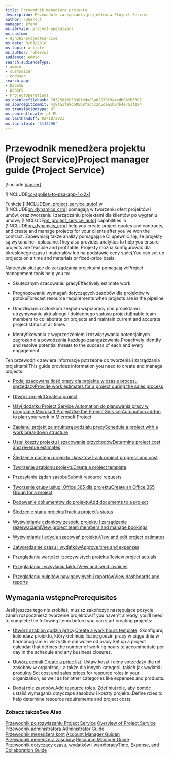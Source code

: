 ```yaml
---
title: Przewodnik menedżera projektu
description: Przewodnik zarządzania projektem w Project Service
author: ruhercul
manager: kfend
ms.service: project-operations
ms.custom:
- dyn365-projectservice
ms.date: 8/03/2018
ms.topic: article
ms.author: ruhercul
audience: Admin
search.audienceType:
- admin
- customizer
- enduser
search.app:
- D365CE
- D365PS
- ProjectOperations
ms.openlocfilehash: 7d375616038381bda05a02870f9e4edb06fb3307
ms.sourcegitcommit: 418fa1fe9d605b8faccc2d5dee1b04b4e753f194
ms.translationtype: HT
ms.contentlocale: pl-PL
ms.lasthandoff: 02/10/2021
ms.locfileid: "5148296"
---
```

# <a name="project-manager-guide-project-service"></a><span data-ttu-id="f78eb-103">Przewodnik menedżera projektu (Project Service)</span><span class="sxs-lookup"><span data-stu-id="f78eb-103">Project manager guide (Project Service)</span></span>

[!include [banner](../includes/psa-now-project-operations.md)]

[!INCLUDE[cc-applies-to-psa-app-1x-2x](../includes/cc-applies-to-psa-app-1x-2x.md)]

<span data-ttu-id="f78eb-104">Funkcje [!INCLUDE[pn_project_service_auto](../includes/pn-project-service-auto.md)] w [!INCLUDE[pn_dynamics_crm](../includes/pn-dynamics-crm.md)] pomagają w tworzeniu ofert projektów i umów, oraz tworzeniu i zarządzaniu projektami dla klientów po wygraniu umowy.</span><span class="sxs-lookup"><span data-stu-id="f78eb-104">[!INCLUDE[pn_project_service_auto](../includes/pn-project-service-auto.md)] capabilities in [!INCLUDE[pn_dynamics_crm](../includes/pn-dynamics-crm.md)] help you create project quotes and contracts, and create and manage projects for your clients after you’ve won the contract.</span></span> <span data-ttu-id="f78eb-105">Zapewniają także analizy pomagające Ci upewnić się, że projekty są wykonalne i opłacalne.</span><span class="sxs-lookup"><span data-stu-id="f78eb-105">They also provides analytics to help you ensure projects are feasible and profitable.</span></span> <span data-ttu-id="f78eb-106">Projekty można konfigurować dla określonego czasu i materiałów lub na podstawie ceny stałej.</span><span class="sxs-lookup"><span data-stu-id="f78eb-106">You can set up projects on a time and materials or fixed-price basis.</span></span>  
  
 <span data-ttu-id="f78eb-107">Narzędzia służące do zarządzania projektami pomagają w:</span><span class="sxs-lookup"><span data-stu-id="f78eb-107">Project management tools help you to:</span></span>  
  
-   <span data-ttu-id="f78eb-108">Skutecznym szacowaniu pracy</span><span class="sxs-lookup"><span data-stu-id="f78eb-108">Effectively estimate work</span></span>  
  
-   <span data-ttu-id="f78eb-109">Prognozowaniu wymagań dotyczących zasobów dla projektów w potoku</span><span class="sxs-lookup"><span data-stu-id="f78eb-109">Forecast resource requirements when projects are in the pipeline</span></span>  
  
-   <span data-ttu-id="f78eb-110">Umożliwianiu członkom zespołu współpracy nad projektami i utrzymywaniu aktualnego i dokładnego statusu projektu</span><span class="sxs-lookup"><span data-stu-id="f78eb-110">Enable team members to collaborate on projects and maintain current and accurate project status at all times</span></span>  
  
-   <span data-ttu-id="f78eb-111">Identyfikowaniu z wyprzedzeniem i rozwiązywaniu potencjalnych zagrożeń dla powodzenia każdego zaangażowania.</span><span class="sxs-lookup"><span data-stu-id="f78eb-111">Proactively identify and resolve potential threats to the success of each and every engagement.</span></span>  
  
<span data-ttu-id="f78eb-112">Ten przewodnik zawiera informacje potrzebne do tworzenia i zarządzania projektami:</span><span class="sxs-lookup"><span data-stu-id="f78eb-112">This guide provides information you need to create and manage projects:</span></span>  
  
-   [<span data-ttu-id="f78eb-113">Podaj szacowaną ilość pracy dla projektu w czasie procesu sprzedaży</span><span class="sxs-lookup"><span data-stu-id="f78eb-113">Provide work estimates for a project during the sales process</span></span>](../psa/provide-estimates-project-during-sales-process.md)  
  
-   [<span data-ttu-id="f78eb-114">Utwórz projekt</span><span class="sxs-lookup"><span data-stu-id="f78eb-114">Create a project</span></span>](../psa/create-project.md)  
  
-   [<span data-ttu-id="f78eb-115">Użyj dodatku Project Service Automation do planowania pracy w programie Microsoft Project</span><span class="sxs-lookup"><span data-stu-id="f78eb-115">Use the Project Service Automation add-in to plan your work in Microsoft Project</span></span>](../psa/add-plan-work-microsoft-project.md)  
  
-   [<span data-ttu-id="f78eb-116">Zaplanuj projekt ze strukturą podziału pracy</span><span class="sxs-lookup"><span data-stu-id="f78eb-116">Schedule a project with a work breakdown structure</span></span>](../psa/schedule-project-work-breakdown-structure.md)  
  
-   [<span data-ttu-id="f78eb-117">Ustal koszty projektu i szacowania przychodów</span><span class="sxs-lookup"><span data-stu-id="f78eb-117">Determine project cost and revenue estimates</span></span>](../psa/determine-project-cost-revenue-estimates.md)  
  
-   [<span data-ttu-id="f78eb-118">Śledzenie postępu projektu i kosztów</span><span class="sxs-lookup"><span data-stu-id="f78eb-118">Track project progress and cost</span></span>](../psa/track-project-progress-cost.md)  
  
-   [<span data-ttu-id="f78eb-119">Tworzenie szablonu projektu</span><span class="sxs-lookup"><span data-stu-id="f78eb-119">Create a project template</span></span>](../psa/create-project-template.md)  
  
-   [<span data-ttu-id="f78eb-120">Przesyłanie żądań zasobu</span><span class="sxs-lookup"><span data-stu-id="f78eb-120">Submit resource requests</span></span>](../psa/submit-resource-requests.md)  
  
-   [<span data-ttu-id="f78eb-121">Tworzenie grupy usługi Office 365 dla projektu</span><span class="sxs-lookup"><span data-stu-id="f78eb-121">Create an Office 365 Group for a project</span></span>](../psa/create-office-365-group-project.md)  
  
-   [<span data-ttu-id="f78eb-122">Dodawanie dokumentów do projektu</span><span class="sxs-lookup"><span data-stu-id="f78eb-122">Add documents to a project</span></span>](../psa/add-documents-project.md)  
  
-   [<span data-ttu-id="f78eb-123">Śledzenie stanu projektu</span><span class="sxs-lookup"><span data-stu-id="f78eb-123">Track a project’s status</span></span>](../psa/track-project-status.md)  
  
-   [<span data-ttu-id="f78eb-124">Wyświetlanie członków zespołu projektu i zarządzanie rezerwacjami</span><span class="sxs-lookup"><span data-stu-id="f78eb-124">View project team members and manage bookings</span></span>](../psa/view-project-team-members-manage-bookings.md)  
  
-   [<span data-ttu-id="f78eb-125">Wyświetlanie i edycja szacowań projektu</span><span class="sxs-lookup"><span data-stu-id="f78eb-125">View and edit project estimates</span></span>](../psa/view-edit-project-estimates.md)  
  
-   [<span data-ttu-id="f78eb-126">Zatwierdzanie czasu i wydatków</span><span class="sxs-lookup"><span data-stu-id="f78eb-126">Approve time and expenses</span></span>](../psa/approve-time-expenses.md)  
  
-   [<span data-ttu-id="f78eb-127">Przeglądaniu wartości rzeczywistych projektu</span><span class="sxs-lookup"><span data-stu-id="f78eb-127">Review project actuals</span></span>](../psa/review-project-actuals.md)  
  
-   [<span data-ttu-id="f78eb-128">Przeglądaniu i wysyłaniu faktur</span><span class="sxs-lookup"><span data-stu-id="f78eb-128">View and send invoices</span></span>](../psa/view-send-invoices.md)  
  
-   [<span data-ttu-id="f78eb-129">Przeglądaniu pulpitów nawigacyjnych i raportów</span><span class="sxs-lookup"><span data-stu-id="f78eb-129">View dashboards and reports</span></span>](../psa/view-dashboards-reports.md)  
  
## <a name="prerequisites"></a><span data-ttu-id="f78eb-130">Wymagania wstępne</span><span class="sxs-lookup"><span data-stu-id="f78eb-130">Prerequisites</span></span>  
 <span data-ttu-id="f78eb-131">Jeśli jeszcze tego nie zrobiłeś, musisz zakończyć następujące pozycje zanim rozpoczniesz tworzenie projektów:</span><span class="sxs-lookup"><span data-stu-id="f78eb-131">If you haven't already, you’ll need to complete the following items before you can start creating projects:</span></span>  
  
-   <span data-ttu-id="f78eb-132">[Utwórz szablon godzin pracy](../psa/create-work-hours-template.md).</span><span class="sxs-lookup"><span data-stu-id="f78eb-132">[Create a work hours template](../psa/create-work-hours-template.md).</span></span> <span data-ttu-id="f78eb-133">Skonfiguruj kalendarz projektu, który definiuje liczbę godzin pracy w ciągu dnia w harmonogramie i wszystkie dni wolne od pracy.</span><span class="sxs-lookup"><span data-stu-id="f78eb-133">Set up a project calendar that defines the number of working hours to accommodate per day in the schedule and any business closures.</span></span>  
  
-   <span data-ttu-id="f78eb-134">[Utwórz cennik](../psa/create-price-list.md).</span><span class="sxs-lookup"><span data-stu-id="f78eb-134">[Create a price list](../psa/create-price-list.md).</span></span> <span data-ttu-id="f78eb-135">Ustaw koszt i ceny sprzedaży dla ról zasobów w organizacji, a także dla innych kategorii, takich jak wydatki i produkty.</span><span class="sxs-lookup"><span data-stu-id="f78eb-135">Set cost and sales prices for resource roles in your organization, as well as for other categories like expenses and products.</span></span>  
  
-   <span data-ttu-id="f78eb-136">[Dodaj role zasobów](../psa/add-resource-roles.md).</span><span class="sxs-lookup"><span data-stu-id="f78eb-136">[Add resource roles](../psa/add-resource-roles.md).</span></span> <span data-ttu-id="f78eb-137">Zdefiniuj role, aby pomóc ustalić wymagania dotyczące zasobów i koszty projektu.</span><span class="sxs-lookup"><span data-stu-id="f78eb-137">Define roles to help determine resource requirements and project costs.</span></span>  
  
### <a name="see-also"></a><span data-ttu-id="f78eb-138">Zobacz także</span><span class="sxs-lookup"><span data-stu-id="f78eb-138">See Also</span></span>  
 <span data-ttu-id="f78eb-139">[Przewodnik po rozwiązaniu Project Service](../psa/overview.md) </span><span class="sxs-lookup"><span data-stu-id="f78eb-139">[Overview of Project Service](../psa/overview.md) </span></span>  
 <span data-ttu-id="f78eb-140">[Przewodnik administratora](../psa/admin-guide.md) </span><span class="sxs-lookup"><span data-stu-id="f78eb-140">[Administrator Guide](../psa/admin-guide.md) </span></span>  
 <span data-ttu-id="f78eb-141">[Przewodnik menedżera kont](../psa/account-manager-guide.md) </span><span class="sxs-lookup"><span data-stu-id="f78eb-141">[Account Manager Guiden](../psa/account-manager-guide.md) </span></span>  
 <span data-ttu-id="f78eb-142">[Przewodnik menedżera zasobów](../psa/resource-manager-guide.md) </span><span class="sxs-lookup"><span data-stu-id="f78eb-142">[Resource Manager Guide](../psa/resource-manager-guide.md) </span></span>  
 [<span data-ttu-id="f78eb-143">Przewodnik dotyczący czasu, wydatków i współpracy</span><span class="sxs-lookup"><span data-stu-id="f78eb-143">Time, Expense, and Collaboration Guide</span></span>](../psa/time-expense-collaboration-guide.md)


